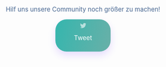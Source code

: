 <div style="text-align: center; padding-top: 50px;">
	<span style="color:#486791; font-size: 120%;">Hilf uns unsere Community noch größer zu machen!</span><br/><br/>
	<div style="display:inline-block; background: linear-gradient(104.25deg, #35B6AE 0%, #69B0A8 100%);
box-shadow: 0px 10px 20px rgba(101, 41, 255, 0.15); border-radius: 30px; padding: 10px 50px; font-size:120%; color: white;">
<svg style="width:1em; opacity: 0.6;" viewBox="0 0 1208 982" version="1.1" xmlns="http://www.w3.org/2000/svg" xmlns:xlink="http://www.w3.org/1999/xlink">
    <!-- Generator: Sketch 45.2 (43514) - http://www.bohemiancoding.com/sketch -->
    <title>bird</title>
    <desc>Created with Sketch.</desc>
    <defs></defs>
    <g id="Final-Horizon" stroke="none" stroke-width="1" fill="none" fill-rule="evenodd">
        <g id="Artboard" transform="translate(-286.000000, -117.000000)" fill-rule="nonzero" fill="#FFFFFF">
            <path d="M1493.75308,233.195911 C1449.31783,252.922544 1401.56126,266.207828 1351.43951,272.19627 C1402.61804,241.549536 1441.92034,192.987798 1460.3889,135.116296 C1412.53168,163.498493 1359.49119,184.130942 1303.02874,195.252335 C1257.88897,147.093181 1193.42514,117 1122.16771,117 C962.190754,117 844.636121,266.258151 880.768067,421.202806 C674.896491,410.886582 492.324484,312.253414 370.089808,162.341063 C305.17308,273.705962 336.423691,419.391176 446.731805,493.16476 C406.171431,491.856361 367.925917,480.734968 334.561738,462.165765 C331.844294,576.95263 414.122472,684.342008 533.287442,708.245454 C498.413572,717.706186 460.218381,719.9204 421.368991,712.47259 C452.871217,810.904465 544.358512,882.514158 652.854997,884.52708 C548.686294,966.201382 417.443793,1002.68559 286,987.186091 C395.653915,1057.48739 525.940278,1098.50067 665.838342,1098.50067 C1125.89162,1098.50067 1385.81015,709.956437 1370.10936,361.469352 C1418.52012,326.494836 1460.53987,282.864756 1493.75308,233.195911 Z" id="bird"></path>
        </g>
    </g>
</svg>

 Tweet</div>
</div>

